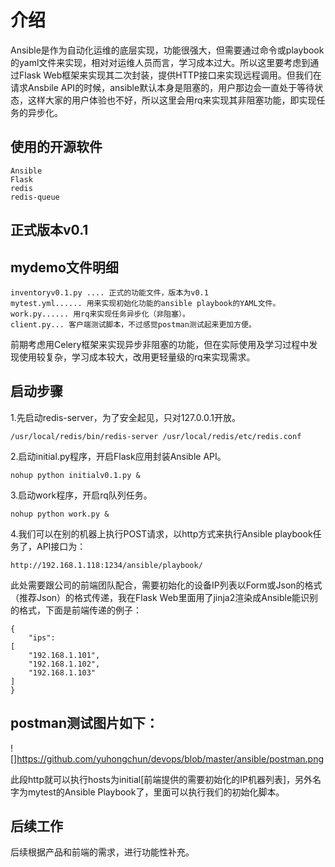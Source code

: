 # 介绍

Ansible是作为自动化运维的底层实现，功能很强大，但需要通过命令或playbook的yaml文件来实现，相对对运维人员而言，学习成本过大。所以这里要考虑到通过Flask Web框架来实现其二次封装，提供HTTP接口来实现远程调用。但我们在请求Ansbile API的时候，ansible默认本身是阻塞的，用户那边会一直处于等待状态，这样大家的用户体验也不好，所以这里会用rq来实现其非阻塞功能，即实现任务的异步化。

## 使用的开源软件
    Ansible
    Flask
    redis
    redis-queue

## 正式版本v0.1

## mydemo文件明细
   
    inventoryv0.1.py .... 正式的功能文件，版本为v0.1
    mytest.yml...... 用来实现初始化功能的ansible playbook的YAML文件。
    work.py...... 用rq来实现任务异步化（非阻塞）。
    client.py... 客户端测试脚本，不过感觉postman测试起来更加方便。
    
    

前期考虑用Celery框架来实现异步非阻塞的功能，但在实际使用及学习过程中发现使用较复杂，学习成本较大，改用更轻量级的rq来实现需求。 <br>


## 启动步骤

1.先启动redis-server，为了安全起见，只对127.0.0.1开放。

    /usr/local/redis/bin/redis-server /usr/local/redis/etc/redis.conf

2.启动initial.py程序，开启Flask应用封装Ansible API。
   
    nohup python initialv0.1.py & 

3.启动work程序，开启rq队列任务。 
    
    nohup python work.py & 

4.我们可以在别的机器上执行POST请求，以http方式来执行Ansible playbook任务了，API接口为：
    
    http://192.168.1.118:1234/ansible/playbook/

此处需要跟公司的前端团队配合，需要初始化的设备IP列表以Form或Json的格式（推荐Json）的格式传递，我在Flask Web里面用了jinja2渲染成Ansible能识别的格式，下面是前端传递的例子：

    {	
	    "ips": 
	[
		"192.168.1.101",
		"192.168.1.102",
		"192.168.1.103"
	]
    }   
    
## postman测试图片如下：
![]https://github.com/yuhongchun/devops/blob/master/ansible/postman.png
    
    

此段http就可以执行hosts为initial[前端提供的需要初始化的IP机器列表]，另外名字为mytest的Ansible Playbook了，里面可以执行我们的初始化脚本。

## 后续工作

后续根据产品和前端的需求，进行功能性补充。 <br>
